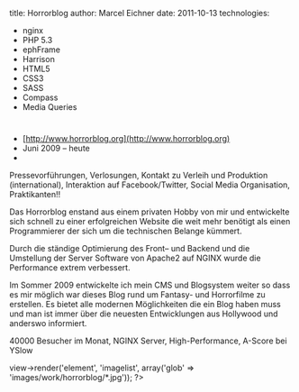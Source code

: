 title: Horrorblog
author: Marcel Eichner
date: 2011-10-13
technologies:
  - nginx
  - PHP 5.3
  - ephFrame
  - Harrison
  - HTML5
  - CSS3
  - SASS
  - Compass
  - Media Queries

# <?= $pageTitle ?>

* [http://www.horrorblog.org](http://www.horrorblog.org)
* Juni 2009 – heute
* <?= implode(', ', $technologies); ?>  

Pressevorführungen, Verlosungen, Kontakt zu Verleih und Produktion (international), Interaktion auf Facebook/Twitter, Social Media Organisation,
Praktikanten!!

Das Horrorblog enstand aus einem privaten Hobby von mir und entwickelte sich schnell zu einer erfolgreichen Website die weit mehr benötigt als einen Programmierer der sich um die technischen Belange kümmert.

Durch die ständige Optimierung des Front– und Backend und die Umstellung der Server Software von Apache2 auf NGINX wurde die Performance extrem verbessert.

Im Sommer 2009 entwickelte ich mein CMS und Blogsystem weiter so dass es mir
möglich war dieses Blog rund um Fantasy- und Horrorfilme zu erstellen. Es
bietet alle modernen Möglichkeiten die ein Blog haben muss und man ist immer
über die neuesten Entwicklungen aus Hollywood und anderswo informiert.

40000 Besucher im Monat, NGINX Server, High-Performance, A-Score bei YSlow

<?= $this->view->render('element', 'imagelist', array('glob' => 'images/work/horrorblog/*.jpg')); ?>
